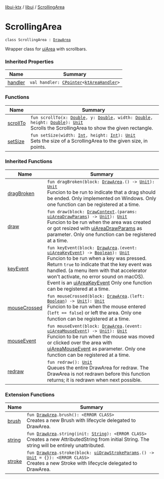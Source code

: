 [libui-ktx](../../index.md) / [libui](../index.md) / [ScrollingArea](./index.md)

# ScrollingArea

`class ScrollingArea : `[`DrawArea`](../-draw-area/index.md)

Wrapper class for [uiArea](#) with scrollbars.

### Inherited Properties

| Name | Summary |
|---|---|
| [handler](../-draw-area/handler.md) | `val handler: `[`CPointer`](../../kotlinx.cinterop/-c-pointer/index.md)`<`[`ktAreaHandler`](../kt-area-handler/index.md)`>` |

### Functions

| Name | Summary |
|---|---|
| [scrollTo](scroll-to.md) | `fun scrollTo(x: `[`Double`](https://kotlinlang.org/api/latest/jvm/stdlib/kotlin/-double/index.html)`, y: `[`Double`](https://kotlinlang.org/api/latest/jvm/stdlib/kotlin/-double/index.html)`, width: `[`Double`](https://kotlinlang.org/api/latest/jvm/stdlib/kotlin/-double/index.html)`, height: `[`Double`](https://kotlinlang.org/api/latest/jvm/stdlib/kotlin/-double/index.html)`): `[`Unit`](https://kotlinlang.org/api/latest/jvm/stdlib/kotlin/-unit/index.html)<br>Scrolls the ScrollingArea to show the given rectangle. |
| [setSize](set-size.md) | `fun setSize(width: `[`Int`](https://kotlinlang.org/api/latest/jvm/stdlib/kotlin/-int/index.html)`, height: `[`Int`](https://kotlinlang.org/api/latest/jvm/stdlib/kotlin/-int/index.html)`): `[`Unit`](https://kotlinlang.org/api/latest/jvm/stdlib/kotlin/-unit/index.html)<br>Sets the size of a ScrollingArea to the given size, in points. |

### Inherited Functions

| Name | Summary |
|---|---|
| [dragBroken](../-draw-area/drag-broken.md) | `fun dragBroken(block: `[`DrawArea`](../-draw-area/index.md)`.() -> `[`Unit`](https://kotlinlang.org/api/latest/jvm/stdlib/kotlin/-unit/index.html)`): `[`Unit`](https://kotlinlang.org/api/latest/jvm/stdlib/kotlin/-unit/index.html)<br>Funcion to be run to indicate that a drag should be ended. Only implemented on Windows. Only one function can be registered at a time. |
| [draw](../-draw-area/draw.md) | `fun draw(block: `[`DrawContext`](../-draw-context.md)`.(params: `[`uiAreaDrawParams`](../ui-area-draw-params/index.md)`) -> `[`Unit`](https://kotlinlang.org/api/latest/jvm/stdlib/kotlin/-unit/index.html)`): `[`Unit`](https://kotlinlang.org/api/latest/jvm/stdlib/kotlin/-unit/index.html)<br>Funcion to be run when the area was created or got resized with [uiAreaDrawParams](../ui-area-draw-params/index.md) as parameter. Only one function can be registered at a time. |
| [keyEvent](../-draw-area/key-event.md) | `fun keyEvent(block: `[`DrawArea`](../-draw-area/index.md)`.(event: `[`uiAreaKeyEvent`](../ui-area-key-event/index.md)`) -> `[`Boolean`](https://kotlinlang.org/api/latest/jvm/stdlib/kotlin/-boolean/index.html)`): `[`Unit`](https://kotlinlang.org/api/latest/jvm/stdlib/kotlin/-unit/index.html)<br>Funcion to be run when a key was pressed. Return `true` to indicate that the key event was handled. (a menu item with that accelerator won't activate, no error sound on macOS). Event is an [uiAreaKeyEvent](../ui-area-key-event/index.md) Only one function can be registered at a time. |
| [mouseCrossed](../-draw-area/mouse-crossed.md) | `fun mouseCrossed(block: `[`DrawArea`](../-draw-area/index.md)`.(left: `[`Boolean`](https://kotlinlang.org/api/latest/jvm/stdlib/kotlin/-boolean/index.html)`) -> `[`Unit`](https://kotlinlang.org/api/latest/jvm/stdlib/kotlin/-unit/index.html)`): `[`Unit`](https://kotlinlang.org/api/latest/jvm/stdlib/kotlin/-unit/index.html)<br>Funcion to be run when the mouse entered (`left == false`) or left the area. Only one function can be registered at a time. |
| [mouseEvent](../-draw-area/mouse-event.md) | `fun mouseEvent(block: `[`DrawArea`](../-draw-area/index.md)`.(event: `[`uiAreaMouseEvent`](../ui-area-mouse-event/index.md)`) -> `[`Unit`](https://kotlinlang.org/api/latest/jvm/stdlib/kotlin/-unit/index.html)`): `[`Unit`](https://kotlinlang.org/api/latest/jvm/stdlib/kotlin/-unit/index.html)<br>Funcion to be run when the mouse was moved or clicked over the area with [uiAreaMouseEvent](../ui-area-mouse-event/index.md) as parameter. Only one function can be registered at a time. |
| [redraw](../-draw-area/redraw.md) | `fun redraw(): `[`Unit`](https://kotlinlang.org/api/latest/jvm/stdlib/kotlin/-unit/index.html)<br>Queues the entire DrawArea for redraw. The DrawArea is not redrawn before this function returns; it is redrawn when next possible. |

### Extension Functions

| Name | Summary |
|---|---|
| [brush](../brush.md) | `fun `[`DrawArea`](../-draw-area/index.md)`.brush(): <ERROR CLASS>`<br>Creates a new Brush with lifecycle delegated to DrawArea. |
| [string](../string.md) | `fun `[`DrawArea`](../-draw-area/index.md)`.string(init: `[`String`](https://kotlinlang.org/api/latest/jvm/stdlib/kotlin/-string/index.html)`): <ERROR CLASS>`<br>Creates a new AttributedString from initial String. The string will be entirely unattributed. |
| [stroke](../stroke.md) | `fun `[`DrawArea`](../-draw-area/index.md)`.stroke(block: `[`uiDrawStrokeParams`](../ui-draw-stroke-params/index.md)`.() -> `[`Unit`](https://kotlinlang.org/api/latest/jvm/stdlib/kotlin/-unit/index.html)` = {}): <ERROR CLASS>`<br>Creates a new Stroke with lifecycle delegated to DrawArea. |
